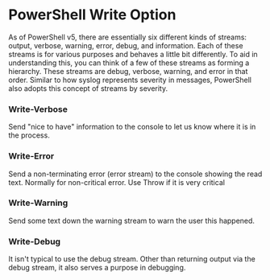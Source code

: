 # PowerShell Write Option
As of PowerShell v5, there are essentially six different kinds of streams: output, verbose, warning, error, debug, and information. 
Each of these streams is for various purposes and behaves a little bit differently. To aid in understanding this, you can think of a few of these streams as forming a hierarchy. 
These streams are debug, verbose, warning, and error in that order. Similar to how syslog represents severity in messages, PowerShell also adopts this concept of streams by severity.

### Write-Verbose
Send "nice to have" information to the console to let us know where it is in the process.

### Write-Error
Send a non-terminating error (error stream) to the console showing the read text. Normally for non-critical error. Use Throw if it is very critical

### Write-Warning
Send some text down the warning stream to warn the user this happened.

### Write-Debug
It isn't typical to use the debug stream. Other than returning output via the debug stream, it also serves a purpose in debugging.

